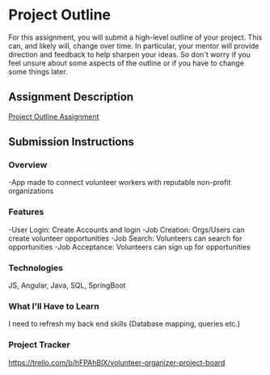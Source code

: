 # Project Outline
For this assignment, you will submit a high-level outline of your project. This can, and likely will, change over time. In particular, your mentor will provide direction and feedback to help sharpen your ideas. So don't worry if you feel unsure about some aspects of the outline or if you have to change some things later.

## Assignment Description
[Project Outline Assignment](https://education.launchcode.org/liftoff/modules/assignments/project-outline)

## Submission Instructions

### Overview
-App made to connect volunteer workers with reputable non-profit organizations
### Features
-User Login: Create Accounts and login
-Job Creation: Orgs/Users can create volunteer opportunities
-Job Search: Volunteers can search for opportunities
-Job Acceptance: Volunteers can sign up for opportunities
### Technologies
JS, Angular, Java, SQL, SpringBoot
### What I'll Have to Learn
I need to refresh my back end skills (Database mapping, queries etc.)
### Project Tracker
https://trello.com/b/hFPAhBlX/volunteer-organizer-project-board
